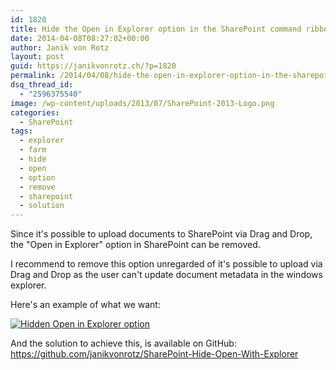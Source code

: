 ```yaml
---
id: 1820
title: Hide the Open in Explorer option in the SharePoint command ribbon
date: 2014-04-08T08:27:02+00:00
author: Janik von Rotz
layout: post
guid: https://janikvonrotz.ch/?p=1820
permalink: /2014/04/08/hide-the-open-in-explorer-option-in-the-sharepoint-command-ribbon/
dsq_thread_id:
  - "2596375540"
image: /wp-content/uploads/2013/07/SharePoint-2013-Logo.png
categories:
  - SharePoint
tags:
  - explorer
  - farm
  - hide
  - open
  - option
  - remove
  - sharepoint
  - solution
---
```

Since it's possible to upload documents to SharePoint via Drag and Drop, the "Open in Explorer" option in SharePoint can be removed.

I recommend to remove this option unregarded of it's possible to upload via Drag and Drop as the user can't update document metadata in the windows explorer.

Here's an example of what we want:

[![Hidden Open in Explorer option](https://janikvonrotz.ch/wp-content/uploads/2014/04/Hidden-Open-in-Explorer-option.jpg)](https://janikvonrotz.ch/2014/04/08/hide-the-open-in-explorer-option-in-the-sharepoint-command-ribbon/hidden-open-in-explorer-option/)

And the solution to achieve this, is available on GitHub: <a href="https://github.com/janikvonrotz/SharePoint-Hide-Open-With-Explorer">https://github.com/janikvonrotz/SharePoint-Hide-Open-With-Explorer</a>
